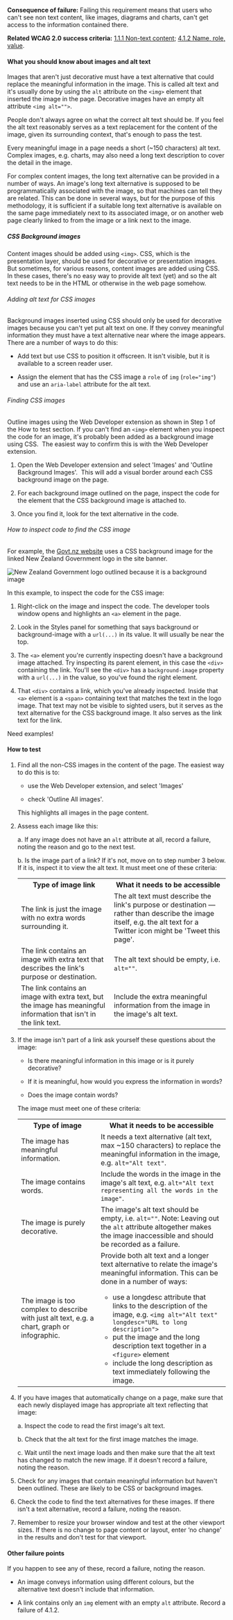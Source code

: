 **Consequence of failure:** Failing this requirement means that users who can't see non text content, like images, diagrams and charts, can't get access to the information contained there.

**Related WCAG 2.0 success criteria:** [1.1.1 Non-text content](https://www.w3.org/TR/UNDERSTANDING-WCAG20/text-equiv-all.html); [4.1.2 Name, role, value](https://www.w3.org/TR/UNDERSTANDING-WCAG20/ensure-compat-rsv.html).

<div class="details" markdown="1">

#### What you should know about images and alt text

Images that aren't just decorative must have a text alternative that could replace the meaningful information in the image. This is called alt text and it's usually done by using the `alt` attribute on the `<img>` element that inserted the image in the page. Decorative images have an empty alt attribute `<img alt="">`.

People don't always agree on what the correct alt text should be.  If you feel the alt text reasonably serves as a text replacement for the content of the image, given its surrounding context, that's enough to pass the test.

Every meaningful image in a page needs a short (~150 characters) alt text. Complex images, e.g. charts, may also need a long text description to cover the detail in the image.

For complex content images, the long text alternative can be provided in a number of ways. An image's long text alternative is supposed to be programmatically associated with the image, so that machines can tell they are related. This can be done in several ways, but for the purpose of this methodology, it is sufficient if a suitable long text alternative is available on the same page immediately next to its associated image, or on another web page clearly linked to from the image or a link next to the image.

<div class="details" markdown="1">

##### CSS Background images

Content images should be added using `<img>`. CSS, which is the presentation layer, should be used for decorative or presentation images. But sometimes, for various reasons, content images are added using CSS. In these cases, there's no easy way to provide alt text (yet) and so the alt text needs to be in the HTML or otherwise in the web page somehow.

###### Adding alt text for CSS images 

Background images inserted using CSS should only be used for decorative images because you can't yet put alt text on one. If they convey meaningful information they must have a text alternative near where the image appears. There are a number of ways to do this:

* Add text but use CSS to position it offscreen. It isn't visible, but it is available to a screen reader user. 

* Assign the element that has the CSS image a `role` of `img` (`role="img"`) and use an `aria-label` attribute for the alt text. 

###### Finding CSS images

Outline images using the Web Developer extension as shown in Step 1 of the How to test section. If you can't find an `<img>` element when you inspect the code for an image, it's probably been added as a background image using CSS.  The easiest way to confirm this is with the Web Developer extension. 

1. Open the Web Developer extension and select 'Images' and 'Outline Background Images'.  This will add a visual border around each CSS background image on the page.  

2. For each background image outlined on the page, inspect the code for the element that the CSS background image is attached to.

3. Once you find it, look for the text alternative in the code. 

###### How to inspect code to find the CSS image

For example, the [Govt.nz website](https://www.govt.nz/) uses a CSS background image for the linked New Zealand Government logo in the site banner.

![New Zealand Government logo outlined because it is a background image](https://govtnz.github.io/web-standards/assets/img/gnz-css-img.jpg)

In this example, to inspect the code for the CSS image:

1. Right-click on the image and inspect the code. The developer tools window opens and highlights an `<a>` element in the page. 

2. Look in the Styles panel for something that says background or background-image with a `url(...)` in its value. It will usually be near the top. 

3. The `<a>` element you're currently inspecting doesn't have a background image attached. Try inspecting its parent element, in this case the `<div>` containing the link. You'll see the `<div>` has a `background-image` property with a `url(...)` in the value, so you've found the right element. 

4. That `<div>` contains a link, which you've already inspected. Inside that `<a>` element is a `<span>` containing text that matches the text in the logo image. That text may not be visible to sighted users, but it serves as the text alternative for the CSS background image. It also serves as the link text for the link. 

</div>

<div class="ed" markdown="1">
Need examples!
</div>

</div>

#### How to test

1. Find all the non-CSS images in the content of the page. The easiest way to do this is to:

    * use the Web Developer extension, and select 'Images'

    * check 'Outline All images'.

    This highlights all images in the page content.

2. Assess each image like this:

    a. If any image does not have an `alt` attribute at all, record a failure, noting the reason and go to the next test.

    b. Is the image part of a link? If it's not, move on to step number 3 below. If it is, inspect it to view the alt text. It must meet one of these criteria:

    <table>
      <tr>
        <th>Type of image link</th>
        <th>What it needs to be accessible</th>
      </tr>
      <tr>
        <td>The link is just the image with no extra words surrounding it.</td>
        <td>The alt text must describe the link's purpose or destination — rather than describe the image itself, e.g. the alt text for a Twitter icon might be 'Tweet this page'.</td>
      </tr>
      <tr>
        <td>The link contains an image with extra text that describes the link's purpose or destination.</td>
        <td>The alt text should be empty, i.e. <code>alt=""</code>.</td>
      </tr>
      <tr>
        <td>The link contains an image with extra text, but the image has meaningful information that isn't in the link text.</td>
        <td>Include the extra meaningful information from the image in the image's alt text.</td>
      </tr>
    </table>


3. If the image isn't part of a link ask yourself these questions about the image:

    * Is there meaningful information in this image or is it purely decorative?

    * If it is meaningful, how would you express the information in words?

    * Does the image contain words?

    The image must meet one of these criteria:

    <table>
      <tr>
        <th>Type of image</th>
        <th>What it needs to be accessible</th>
      </tr>
      <tr>
        <td>The image has meaningful information.</td>
        <td>It needs a text alternative (alt text, max ~150 characters) to replace the meaningful information in the image, e.g. <code>alt="Alt text"</code>.</td>
      </tr>
      <tr>
        <td>The image contains words.</td>
        <td>Include the words in the image in the image's alt text, e.g. <code>alt="Alt text representing all the words in the image"</code>.</td>
      </tr>
      <tr>
        <td>The image is purely decorative.</td>
        <td>The image's alt text should be empty, i.e. <code>alt=""</code>. Note: Leaving out the <code>alt</code> attribute altogether makes the image inaccessible and should be recorded as a failure.</td>
      </tr>
      <tr>
        <td>The image is too complex to describe with just alt text, e.g. a chart, graph or infographic.</td>
        <td>Provide both alt text and a longer text alternative to relate the image's meaningful information. This can be done in a number of ways:
          <ul>
            <li>use a longdesc attribute that links to the description of the image, e.g. <code>&lt;img alt="Alt text" longdesc="URL to long description"&gt;</code></li>
            <li>put the image and the long description text together in a <code>&lt;figure&gt;</code> element</li>
            <li>include the long description as text immediately following the image.</li>
          </ul>
        </td>
      </tr>
    </table>

4. If you have images that automatically change on a page, make sure that each newly displayed image has appropriate alt text reflecting that image:

    a. Inspect the code to read the first image's alt text.

    b. Check that the alt text for the first image matches the image.

    c. Wait until the next image loads and then make sure that the alt text has changed to match the new image. If it doesn't record a failure, noting the reason.

5. Check for any images that contain meaningful information but haven't been outlined. These are likely to be CSS or background images.

6. Check the code to find the text alternatives for these images. If there isn't a text alternative, record a failure, noting the reason.

7. Remember to resize your browser window and test at the other viewport sizes. If there is no change to page content or layout, enter ‘no change' in the results and don't test for that viewport.

#### Other failure points

If you happen to see any of these, record a failure, noting the reason.

* An image conveys information using different colours, but the alternative text doesn't include that information.

* A link contains only an `img` element with an empty `alt` attribute. Record a failure of 4.1.2.
